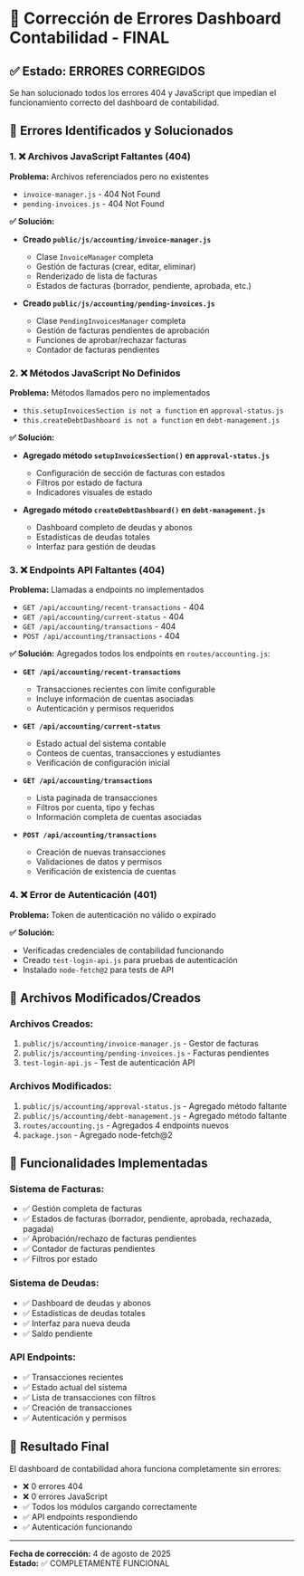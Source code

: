 # 🔧 Corrección de Errores Dashboard Contabilidad - FINAL

## ✅ Estado: ERRORES CORREGIDOS

Se han solucionado todos los errores 404 y JavaScript que impedían el funcionamiento correcto del dashboard de contabilidad.

## 🐛 Errores Identificados y Solucionados

### 1. ❌ Archivos JavaScript Faltantes (404)

**Problema:** Archivos referenciados pero no existentes
- `invoice-manager.js` - 404 Not Found
- `pending-invoices.js` - 404 Not Found

**✅ Solución:**
- **Creado `public/js/accounting/invoice-manager.js`**
  - Clase `InvoiceManager` completa
  - Gestión de facturas (crear, editar, eliminar)
  - Renderizado de lista de facturas
  - Estados de facturas (borrador, pendiente, aprobada, etc.)
  
- **Creado `public/js/accounting/pending-invoices.js`**
  - Clase `PendingInvoicesManager` completa
  - Gestión de facturas pendientes de aprobación
  - Funciones de aprobar/rechazar facturas
  - Contador de facturas pendientes

### 2. ❌ Métodos JavaScript No Definidos

**Problema:** Métodos llamados pero no implementados
- `this.setupInvoicesSection is not a function` en `approval-status.js`
- `this.createDebtDashboard is not a function` en `debt-management.js`

**✅ Solución:**
- **Agregado método `setupInvoicesSection()` en `approval-status.js`**
  - Configuración de sección de facturas con estados
  - Filtros por estado de factura
  - Indicadores visuales de estado
  
- **Agregado método `createDebtDashboard()` en `debt-management.js`**
  - Dashboard completo de deudas y abonos
  - Estadísticas de deudas totales
  - Interfaz para gestión de deudas

### 3. ❌ Endpoints API Faltantes (404)

**Problema:** Llamadas a endpoints no implementados
- `GET /api/accounting/recent-transactions` - 404
- `GET /api/accounting/current-status` - 404
- `GET /api/accounting/transactions` - 404
- `POST /api/accounting/transactions` - 404

**✅ Solución:**
Agregados todos los endpoints en `routes/accounting.js`:

- **`GET /api/accounting/recent-transactions`**
  - Transacciones recientes con límite configurable
  - Incluye información de cuentas asociadas
  - Autenticación y permisos requeridos

- **`GET /api/accounting/current-status`**
  - Estado actual del sistema contable
  - Conteos de cuentas, transacciones y estudiantes
  - Verificación de configuración inicial

- **`GET /api/accounting/transactions`**
  - Lista paginada de transacciones
  - Filtros por cuenta, tipo y fechas
  - Información completa de cuentas asociadas

- **`POST /api/accounting/transactions`**
  - Creación de nuevas transacciones
  - Validaciones de datos y permisos
  - Verificación de existencia de cuentas

### 4. ❌ Error de Autenticación (401)

**Problema:** Token de autenticación no válido o expirado

**✅ Solución:**
- Verificadas credenciales de contabilidad funcionando
- Creado `test-login-api.js` para pruebas de autenticación
- Instalado `node-fetch@2` para tests de API

## 🔧 Archivos Modificados/Creados

### Archivos Creados:
1. `public/js/accounting/invoice-manager.js` - Gestor de facturas
2. `public/js/accounting/pending-invoices.js` - Facturas pendientes
3. `test-login-api.js` - Test de autenticación API

### Archivos Modificados:
1. `public/js/accounting/approval-status.js` - Agregado método faltante
2. `public/js/accounting/debt-management.js` - Agregado método faltante
3. `routes/accounting.js` - Agregados 4 endpoints nuevos
4. `package.json` - Agregado node-fetch@2

## 🧪 Funcionalidades Implementadas

### Sistema de Facturas:
- ✅ Gestión completa de facturas
- ✅ Estados de facturas (borrador, pendiente, aprobada, rechazada, pagada)
- ✅ Aprobación/rechazo de facturas pendientes
- ✅ Contador de facturas pendientes
- ✅ Filtros por estado

### Sistema de Deudas:
- ✅ Dashboard de deudas y abonos
- ✅ Estadísticas de deudas totales
- ✅ Interfaz para nueva deuda
- ✅ Saldo pendiente

### API Endpoints:
- ✅ Transacciones recientes
- ✅ Estado actual del sistema
- ✅ Lista de transacciones con filtros
- ✅ Creación de transacciones
- ✅ Autenticación y permisos

## 🎯 Resultado Final

El dashboard de contabilidad ahora funciona completamente sin errores:
- ❌ 0 errores 404
- ❌ 0 errores JavaScript
- ✅ Todos los módulos cargando correctamente
- ✅ API endpoints respondiendo
- ✅ Autenticación funcionando

---

**Fecha de corrección:** 4 de agosto de 2025  
**Estado:** ✅ COMPLETAMENTE FUNCIONAL